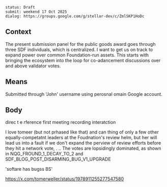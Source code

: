 ```
status: Draft
submit: weekend 17 Oct 2025
dialog: https://groups.google.com/g/stellar-dev/c/ZmlSKP1HoDc
```

## Context

The present submission panel for the public goods award goes through three SDF individuals, which is centralized. I want to get us on track to expand power over common Foundation-run assets. This starts with bringing the ecosystem into the loop for co-adancement discussions over and above validator votes.

## Means

Submitted through 'John' username using perosnal omain Google account.

## Body





direc t e rference first meeting recording interatction

I love tomeer (but not prhased like that) and can thing of only a few other equally-competatnt leaders at the Foudnation's review helm, but her will lead us into a fault if we don't expand the perview of review efforts before they hit a network vote, . .. The votes are lopsidingly dominated, as shown in NQG_FROUND_1_DECAY_TO_2 and SDF_BLOG_POST_DISARMING_BUG_V1_UPGRADE 


'softare has bugss BS'







https://x.com/tomerweller/status/1978911255277547580
